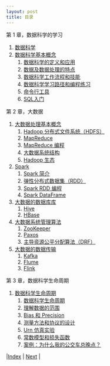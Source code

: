 ```yaml
---
layout: post
title: 目录
---
```


第 1 章，数据科学的学习

1. [数据科学](1-intro)
1. [数据科学基本概念](2-ds/3-0-ds)
    1. [数据科学的定义和应用](2-ds/3-1-overview)
    1. [数据及数据处理的特点](2-ds/3-3-character)
    1. [数据科学工作流程和技能](2-ds/3-5-flow-cap)
    1. [数据科学学习路径和编程练习](2-ds/3-7-path)
    1. [命令行工具](2-ds/3-9-tool)
    1. [SQL入门](2-ds/3-11-sql)

第 2 章，大数据

1. [大数据处理基本概念](3-bigdata/4-0-bigdata)
    1. [Hadoop 分布式文件系统（HDFS）](3-bigdata/4-3-hdfs)
    1. [MapReduce](3-bigdata/4-5-mapreduce)
    1. [MapReduce 编程](3-bigdata/4-7-mr-lab)
    1. [大数据系统结构](3-bigdata/4-9-sys-archi)
    1. [Hadoop 生态](3-bigdata/4-11-shengtai)
1. [Spark](3-bigdata/5-0-spark)
    1. [Spark 简介](3-bigdata/5-1-spark-intro)
    1. [弹性分布式数据集（RDD）](3-bigdata/5-3-rdd)
    1. [Spark RDD 编程](3-bigdata/5-5-rdd-example)
    1. [Spark DataFrame](3-bigdata/5-9-df)
1. [大数据的数据库库](3-bigdata/7-0-db)
    1. [Hive](3-bigdata/7-3-hive)
    1. [HBase](3-bigdata/7-5-hbase)
1. [大数据系统管理算法](3-bigdata/9-0-manage)
    1. [ZooKeeper](3-bigdata/9-1-zookeeper)
    1. [Paxos](3-bigdata/9-3-paxos)
    1. [主导资源公平分配算法（DRF）](3-bigdata/9-5-resource)
1. [大数据的数据传输](3-bigdata/11-0-databus)
    1. [Kafka](3-bigdata/11-1-kafka)
    1. [Flume](3-bigdata/11-3-flume)
    1. [Flink](3-bigdata/11-5-flink)

第 3 章，数据科学生命周期

1. [数据科学生命周期](4-ana/13-0-dslifecycle)
   1. [数据科学生命周期](4-ana/13-1-lifecycle)
   2. [理解数据的范围](4-ana/13-2-scope)
   3. [Bias 和 Precision](4-ana/13-3-error)
   4. [测量方法和协议的设计](4-ana/13-4-protocol)
   5. [Urn 仿真实验](4-ana/13-5-simulation)
   6. [常数模型和损失函数](4-ana/13-7-model)
   7. [案例：为什么我的公交车总晚点？](4-ana/13-9-bus)


|[Index](../) | [Next](1-intro) |
